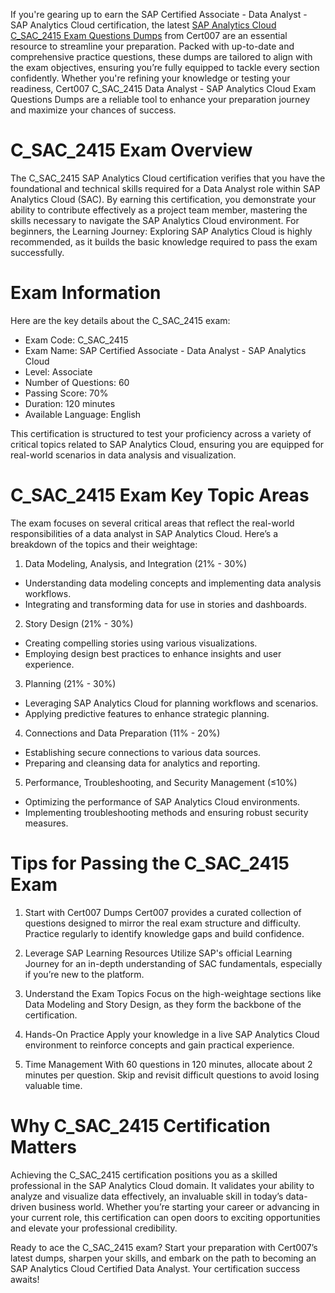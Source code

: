 If you're gearing up to earn the SAP Certified Associate - Data Analyst - SAP Analytics Cloud certification, the latest [SAP Analytics Cloud C_SAC_2415 Exam Questions Dumps](https://www.cert007.com/exam/c_sac_2415/) from Cert007 are an essential resource to streamline your preparation. Packed with up-to-date and comprehensive practice questions, these dumps are tailored to align with the exam objectives, ensuring you’re fully equipped to tackle every section confidently. Whether you're refining your knowledge or testing your readiness, Cert007 C_SAC_2415 Data Analyst - SAP Analytics Cloud Exam Questions Dumps are a reliable tool to enhance your preparation journey and maximize your chances of success.

# C_SAC_2415 Exam Overview
The C_SAC_2415 SAP Analytics Cloud certification verifies that you have the foundational and technical skills required for a Data Analyst role within SAP Analytics Cloud (SAC). By earning this certification, you demonstrate your ability to contribute effectively as a project team member, mastering the skills necessary to navigate the SAP Analytics Cloud environment. For beginners, the Learning Journey: Exploring SAP Analytics Cloud is highly recommended, as it builds the basic knowledge required to pass the exam successfully.

# Exam Information
Here are the key details about the C_SAC_2415 exam:
- Exam Code: C_SAC_2415
- Exam Name: SAP Certified Associate - Data Analyst - SAP Analytics Cloud
- Level: Associate
- Number of Questions: 60
- Passing Score: 70%
- Duration: 120 minutes
- Available Language: English

This certification is structured to test your proficiency across a variety of critical topics related to SAP Analytics Cloud, ensuring you are equipped for real-world scenarios in data analysis and visualization.

#  C_SAC_2415 Exam Key Topic Areas
The exam focuses on several critical areas that reflect the real-world responsibilities of a data analyst in SAP Analytics Cloud. Here’s a breakdown of the topics and their weightage:
1. Data Modeling, Analysis, and Integration (21% - 30%)
- Understanding data modeling concepts and implementing data analysis workflows.
- Integrating and transforming data for use in stories and dashboards.
2. Story Design (21% - 30%)
- Creating compelling stories using various visualizations.
- Employing design best practices to enhance insights and user experience.
3. Planning (21% - 30%)
- Leveraging SAP Analytics Cloud for planning workflows and scenarios.
- Applying predictive features to enhance strategic planning.
4. Connections and Data Preparation (11% - 20%)
- Establishing secure connections to various data sources.
- Preparing and cleansing data for analytics and reporting.
5. Performance, Troubleshooting, and Security Management (≤10%)
- Optimizing the performance of SAP Analytics Cloud environments.
- Implementing troubleshooting methods and ensuring robust security measures.

# Tips for Passing the C_SAC_2415 Exam
1. Start with Cert007 Dumps
Cert007 provides a curated collection of questions designed to mirror the real exam structure and difficulty. Practice regularly to identify knowledge gaps and build confidence.
    
2. Leverage SAP Learning Resources
Utilize SAP's official Learning Journey for an in-depth understanding of SAC fundamentals, especially if you’re new to the platform.
    
3. Understand the Exam Topics
Focus on the high-weightage sections like Data Modeling and Story Design, as they form the backbone of the certification.
    
4. Hands-On Practice
Apply your knowledge in a live SAP Analytics Cloud environment to reinforce concepts and gain practical experience.
    
5. Time Management
With 60 questions in 120 minutes, allocate about 2 minutes per question. Skip and revisit difficult questions to avoid losing valuable time.
    
# Why C_SAC_2415 Certification Matters
Achieving the C_SAC_2415 certification positions you as a skilled professional in the SAP Analytics Cloud domain. It validates your ability to analyze and visualize data effectively, an invaluable skill in today’s data-driven business world. Whether you’re starting your career or advancing in your current role, this certification can open doors to exciting opportunities and elevate your professional credibility.

Ready to ace the C_SAC_2415 exam? Start your preparation with Cert007’s latest dumps, sharpen your skills, and embark on the path to becoming an SAP Analytics Cloud Certified Data Analyst. Your certification success awaits!
